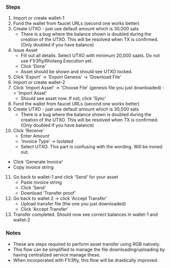 ### Steps

1. Import or create wallet-1
2. Fund the wallet from faucet URLs (second one works better)
3. Create UTXO - just use default amount which is 30,000 sats
	- There is a bug where the balance shown is doubled during the creation of the UTXO. This will be resolved when TX is confirmed. (Only doubled if you have balance)
4. Issue Asset
	- Fill out all details. Select UTXO with minimum 20,000 saats. Do not use F1r3fly/Rholang Execution yet.
	- Click 'Done'
	- Asset should be shown and should see UTXO locked.
5. Click 'Export' -> 'Export Genesis' -> 'Download File'
6. Import or create wallet-2
7. Click 'Import Asset' -> 'Choose File' (genesis file you just downloaded) -> 'Import Asset'
   - Should see asset now. If not, click 'Sync'
8. Fund the wallet from faucet URLs (second one works better)
9. Create UTXO - just use default amount which is 30,000 sats
	- There is a bug where the balance shown is doubled during the creation of the UTXO. This will be resolved when TX is confirmed. (Only doubled if you have balance)
10. Click 'Receive'
	- Enter Amount
	- 'Invoice Type' -> Isolated
	- Select UTXO. This part is confusing with the wording. Will be ironed out.
  - Click 'Generate Invoice'
  - Copy invoice string
11. Go back to wallet-1 and click 'Send' for your asset
	- Paste invoice string
	- Click 'Send'
	- Download 'Transfer proof'
12. Go back to wallet 2 -> click 'Accept Transfer'
	- Upload transfer file (the one you just downloaded)
	- Click 'Accept Transfer'
13. Transfer completed. Should now see correct balances in wallet-1 and wallet-2

### Notes

- These are steps required to perform asset transfer using RGB natively.
- This flow can be simplified to manage the file downloading/uploading by having centralized service manage these.
- When incorporated with F1r3fly, this flow will be drastically improved.